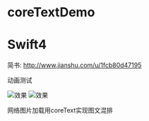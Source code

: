 # coreTextDemo
# Swift4

简书: http://www.jianshu.com/u/1fcb80d47195

动画测试

![效果](https://github.com/haohaocai/coreTextDemo/blob/master/coreTextDemo/coreText.gif)
![效果](https://github.com/haohaocai/coreTextDemo/blob/master/coreTextDemo/click.gif)

网络图片加载用coreText实现图文混排
